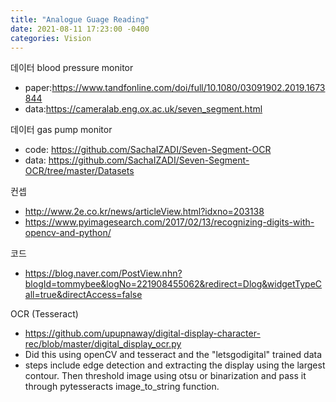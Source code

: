 ```yaml
---
title: "Analogue Guage Reading"
date: 2021-08-11 17:23:00 -0400
categories: Vision
---
```

   
데이터 blood pressure monitor
- paper:https://www.tandfonline.com/doi/full/10.1080/03091902.2019.1673844
- data:https://cameralab.eng.ox.ac.uk/seven_segment.html

데이터 gas pump monitor
- code: https://github.com/SachaIZADI/Seven-Segment-OCR
- data: https://github.com/SachaIZADI/Seven-Segment-OCR/tree/master/Datasets


컨셉
- http://www.2e.co.kr/news/articleView.html?idxno=203138
- https://www.pyimagesearch.com/2017/02/13/recognizing-digits-with-opencv-and-python/


코드
- https://blog.naver.com/PostView.nhn?blogId=tommybee&logNo=221908455062&redirect=Dlog&widgetTypeCall=true&directAccess=false


OCR (Tesseract)
- https://github.com/upupnaway/digital-display-character-rec/blob/master/digital_display_ocr.py
- Did this using openCV and tesseract and the "letsgodigital" trained data
- steps include edge detection and extracting the display using the largest contour. Then threshold image using otsu or binarization and pass it through pytesseracts image_to_string function.

